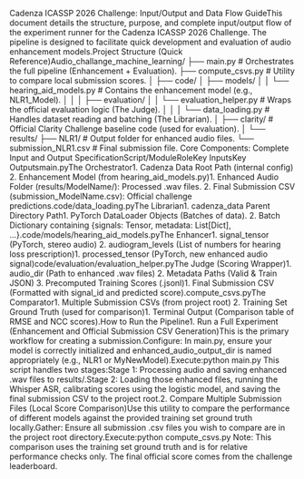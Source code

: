 Cadenza ICASSP 2026 Challenge: Input/Output and Data Flow GuideThis document details the structure, purpose, and complete input/output flow of the experiment runner for the Cadenza ICASSP 2026 Challenge. The pipeline is designed to facilitate quick development and evaluation of audio enhancement models.Project Structure (Quick Reference)Audio_challange_machine_learning/
├── main.py                     # Orchestrates the full pipeline (Enhancement + Evaluation).
├── compute_csvs.py             # Utility to compare local submission scores.
│
├── code/
│   ├── models/
│   │   └── hearing_aid_models.py # Contains the enhancement model (e.g., NLR1_Model).
│   │
│   ├── evaluation/
│   │   └── evaluation_helper.py  # Wraps the official evaluation logic (The Judge).
│   │
│   └── data_loading.py         # Handles dataset reading and batching (The Librarian).
│
├── clarity/                      # Official Clarity Challenge baseline code (used for evaluation).
│
└── results/
    ├── NLR1/                     # Output folder for enhanced audio files.
    └── submission_NLR1.csv       # Final submission file.
Core Components: Complete Input and Output SpecificationScript/ModuleRoleKey InputsKey Outputsmain.pyThe Orchestrator1. Cadenza Data Root Path (internal config) 2. Enhancement Model (from hearing_aid_models.py)1. Enhanced Audio Folder (results/ModelName/): Processed .wav files. 2. Final Submission CSV (submission_ModelName.csv): Official challenge predictions.code/data_loading.pyThe Librarian1. cadenza_data Parent Directory Path1. PyTorch DataLoader Objects (Batches of data). 2. Batch Dictionary containing {signals: Tensor, metadata: List[Dict], ...}.code/models/hearing_aid_models.pyThe Enhancer1. signal_tensor (PyTorch, stereo audio) 2. audiogram_levels (List of numbers for hearing loss prescription)1. processed_tensor (PyTorch, new enhanced audio signal)code/evaluation/evaluation_helper.pyThe Judge (Scoring Wrapper)1. audio_dir (Path to enhanced .wav files) 2. Metadata Paths (Valid & Train JSON) 3. Precomputed Training Scores (.jsonl)1. Final Submission CSV (Formatted with signal_id and predicted score).compute_csvs.pyThe Comparator1. Multiple Submission CSVs (from project root) 2. Training Set Ground Truth (used for comparison)1. Terminal Output (Comparison table of RMSE and NCC scores).How to Run the Pipeline1. Run a Full Experiment (Enhancement and Official Submission CSV Generation)This is the primary workflow for creating a submission.Configure: In main.py, ensure your model is correctly initialized and enhanced_audio_output_dir is named appropriately (e.g., NLR1 or MyNewModel).Execute:python main.py
This script handles two stages:Stage 1: Processing audio and saving enhanced .wav files to results/.Stage 2: Loading those enhanced files, running the Whisper ASR, calibrating scores using the logistic model, and saving the final submission CSV to the project root.2. Compare Multiple Submission Files (Local Score Comparison)Use this utility to compare the performance of different models against the provided training set ground truth locally.Gather: Ensure all submission .csv files you wish to compare are in the project root directory.Execute:python compute_csvs.py
Note: This comparison uses the training set ground truth and is for relative performance checks only. The final official score comes from the challenge leaderboard.